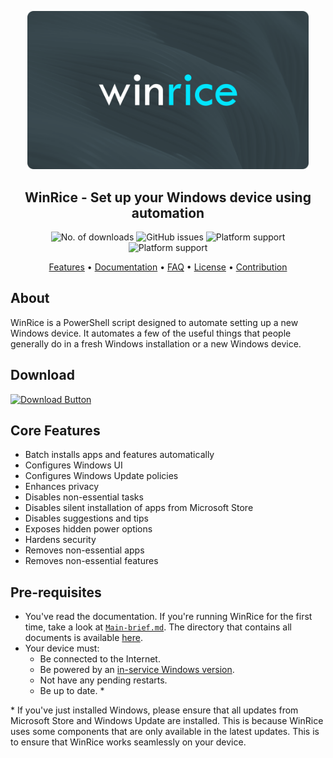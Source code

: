 <p align="center">
 <img alt="Files Logo" <img src=".github/banner.png" width="450">
 <h2 align="center">WinRice - Set up your Windows device using automation
</h2>
</p>

<p align="center">
<img alt="No. of downloads" src="https://img.shields.io/github/downloads/pratyakshm/WinRice/total">  <img alt="GitHub issues" src="https://img.shields.io/github/issues/pratyakshm/WinRice">   <img alt="Platform support" src="https://img.shields.io/badge/Windows%2011-Ready-blue?&logo=windows11">  <img alt="Platform support" src="https://img.shields.io/badge/Windows%2010-Ready-blue?&logo=windows">
</p>

<p align="center">
<a href="#core-features">Features</a> &bull; 
<a href="doc">Documentation</a> &bull; 
<a href="doc/Frequently-answered-questions.md">FAQ</a> &bull; 
<a href="LICENSE">License</a> &bull; 
<a href="https://github.com/pratyakshm/WinRice/blob/main/doc/CONTRIBUTING.md">Contribution</a>
</p>

## About

WinRice is a PowerShell script designed to automate setting up a new Windows device. It automates a few of the useful things that people generally do in a fresh Windows installation or a new Windows device.

## Download
[<img src="https://github.com/pratyakshm/WinRice/assets/54220235/5ad6f92c-84e9-4730-b6ed-b57b625b5db1" alt="Download Button">](https://github.com/pratyakshm/WinRice/releases/download/v0.5.04112021/WinRice.exe)


## Core Features

- Batch installs apps and features automatically
- Configures Windows UI
- Configures Windows Update policies
- Enhances privacy
- Disables non-essential tasks
- Disables silent installation of apps from Microsoft Store
- Disables suggestions and tips
- Exposes hidden power options
- Hardens security
- Removes non-essential apps
- Removes non-essential features

## Pre-requisites

- You've read the documentation. If you're running WinRice for the first time, take a look at [`Main-brief.md`](https://github.com/pratyakshm/WinRice/blob/main/doc/Main-brief.md). The directory that contains all documents is available [here](https://github.com/pratyakshm/WinRice/tree/main/doc).
- Your device must:
  - Be connected to the Internet.
  - Be powered by an [in-service Windows version](https://github.com/pratyakshm/WinRice/blob/main/doc/Supported-winver.md).
  - Not have any pending restarts.
  - Be up to date. \*

\* If you've just installed Windows, please ensure that all updates from Microsoft Store and Windows Update are installed. This is because WinRice uses some components that are only available in the latest updates. This is to ensure that WinRice works seamlessly on your device.

<!--  ## Download

[<img src="https://github.com/pratyakshm/WinRice/assets/54220235/b0357402-d611-4638-afbb-4d6134ccd9dc" alt="Frame 32" width="300" height="200">](https://github.com/pratyakshm/WinRice/releases/download/v0.5.04112021/WinRice.exe)

#### Alternative method
  <details><summary> Click to expand </summary>
  Alternatively, use Win + X shortcut to open the quick links menu, and from there open Terminal (Admin) (or Windows PowerShell (Admin) if you are on Windows 10) and execute this command:

```powershell
Invoke-WebRequest bit.ly/WinRice | Invoke-Expression
```
  </details>
-->
